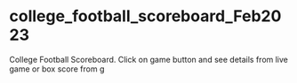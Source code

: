 # college_football_scoreboard_Feb2023
College Football Scoreboard. Click on game button and see details from live game or box score from g
